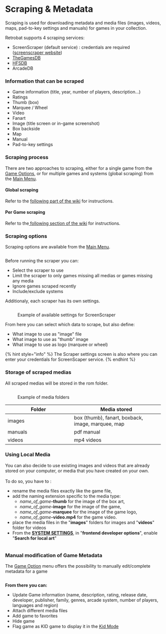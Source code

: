 # Scraping & Metadata

Scraping is used for downloading metadata and media files (images, videos, maps, pad-to-key settings and manuals) for games in your collection.

Retrobat supports 4 scraping services:

* ScreenScraper (default service) : credentials are required ([screenscraper website](https://www.screenscraper.fr/))
* [TheGamesDB](https://thegamesdb.net/)
* [HFSDB](https://db.hfsplay.fr/)
* ArcadeDB

### **Information that can be scraped**

* Game information (title, year, number of players, description...)
* Ratings
* Thumb (box)
* Marquee / Wheel
* Video
* Fanart
* Image (title screen or in-game screenshot)
* Box backside
* Map
* Manual
* Pad-to-key settings

### Scraping process

There are two approaches to scraping, either for a single game from the [Game Options](../navigation/game-options.md), or for multiple games and systems (global scraping) from the [Main Menu](../navigation/main-menu.md).

#### Global scraping

Refer to the [following part of the wiki](../get-started/adding-a-game.md#global-scraping) for instructions.

#### Per Game scraping

Refer to the[ following section of the wiki](../get-started/adding-a-game.md#per-game-scraping) for instructions.



### Scraping options

Scraping options are available from the [Main Menu](../navigation/main-menu.md).

<div align="left">

<figure><img src="https://i.imgur.com/NBYGcPe.png" alt=""><figcaption></figcaption></figure>

</div>

Before running the scraper you can:

* Select the scraper to use
* Limit the scraper to only games missing all medias or games missing any media
* Ignore games scraped recently
* Include/exclude systems

Additionaly, each scraper has its own settings.

<div align="left">

<figure><img src="https://i.imgur.com/wjGjPxy.png" alt=""><figcaption><p>Example of available settings for ScreenScraper</p></figcaption></figure>

</div>

From here you can select which data to scrape, but also define:

* What image to use as "image" file
* What image to use as "thumb" image
* What image to use as logo (marquee or wheel)

{% hint style="info" %}
The Scraper settings screen is also where you can enter your credentials for ScreenScaper service.
{% endhint %}

### Storage of scraped medias

All scraped medias will be stored in the rom folder.

<div align="left">

<figure><img src="https://i.imgur.com/XlUVX8L.png" alt=""><figcaption><p>Example of media folders</p></figcaption></figure>

</div>

<table><thead><tr><th width="199">Folder</th><th>Media stored</th></tr></thead><tbody><tr><td>images</td><td>box (thumb), fanart, boxback, image, marquee, map</td></tr><tr><td>manuals</td><td>pdf manual</td></tr><tr><td>videos</td><td>mp4 videos</td></tr></tbody></table>

### Using Local Media

You can also decide to use existing images and videos that are already stored on your computer, or media that you have created on your own.\
\
To do so, you have to :

* rename the media files exactly like the game file,
* add the naming extension specific to the media type:
  * _name\_of\_game_**-thumb** for the image of the box art,
  * _name\_of\_game_**-image** for the image of the game,
  * _name\_of\_game_**-marquee** for the image of the game logo,
  * _name\_of\_game_**-video.mp4** for the game video.
* place the media files in the "**images**" folders for images and "**videos**" folder for videos
* From the [**SYSTEM SETTINGS**](../navigation/main-menu.md#system-settings), in "**frontend developer options**", enable "**Search for local art**"

<div align="left">

<figure><img src="https://i.imgur.com/dy6VEGP.png" alt=""><figcaption></figcaption></figure>

</div>

### Manual modification of Game Metadata

The [Game Option](../navigation/game-options.md) menu offers the possibility to manually edit/complete metadata for a game

<div align="left">

<figure><img src="https://i.imgur.com/80l5jWw.png" alt=""><figcaption></figcaption></figure>

</div>

**From there you can:**

* Update Game information (name, description, rating, release date, developer, publisher, family, genres, arcade system, number of players, languages and region)
* Attach different media files
* Add game to favorites
* Hide game
* Flag game as KID game to display it in the [Kid Mode](kiosk-and-kid-mode.md#kid-mode)
